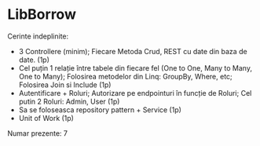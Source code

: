 # LibBorrow

Cerinte indeplinite: 
- 3 Controllere (minim); Fiecare Metoda Crud, REST cu date din baza de date. (1p)
- Cel puțin 1 relație între tabele din fiecare fel (One to One, Many to Many, One to Many); Folosirea metodelor din Linq: GroupBy, Where, etc; Folosirea Join si Include (1p)
- Autentificare + Roluri; Autorizare pe endpointuri în funcție de Roluri; Cel putin 2 Roluri: Admin, User (1p)
- Sa se foloseasca repository pattern + Service (1p)
- Unit of Work (1p)

Numar prezente: 7
